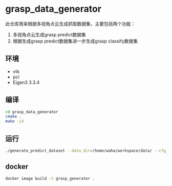 # grasp_data_generator
此仓库用来根据多视角点云生成抓取数据集，主要包括两个功能：
1. 多视角点云生成grasp predict数据集
2. 根据生成grasp predict数据集进一步生成grasp classify数据集

## 环境
- vtk
- pcl
- Eigen3 3.3.4

## 编译
```bash
cd grasp_data_generator
cmake .
make -j4
```

## 运行
```bash
./generate_predict_dataset --data_dir=/home/waha/workspace/data/ --cfg_dir=./config/generate_parameter.cfg
```

## docker
```bash
docker image build -t grasp_generator .
```